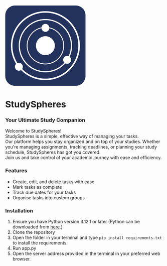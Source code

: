 ![StudySpheres Logo](static/images/logo_still.png)

# StudySpheres
### Your Ultimate Study Companion
Welcome to StudySpheres! <br>
StudySpheres is a simple, effective way of managing your tasks. <br>
Our platform helps you stay organized and on top of your studies. Whether you're managing assignments, tracking deadlines, or planning your study schedule, StudySpheres has got you covered. <br>
Join us and take control of your academic journey with ease and efficiency.



### Features
- Create, edit, and delete tasks with ease
- Mark tasks as complete
- Track due dates for your tasks
- Organise tasks into custom groups

### Installation
1. Ensure you have Python version 3.12.1 or later (Python can be downloaded from <a href="https://www.python.org/downloads/">here</a>.)
2. Clone the repository
3. Open the folder in your terminal and type ```pip install requirements.txt``` to install the requirements.
4. Run app.py
5. Open the server address provided in the terminal in your preferred web browser.

